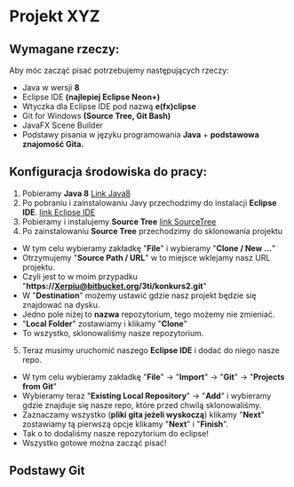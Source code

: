 # __Projekt XYZ__

## Wymagane rzeczy:

Aby móc zacząć pisać potrzebujemy następujących rzeczy:

* Java w wersji **8**
* Eclipse IDE **(najlepiej Eclipse Neon+)**
* Wtyczka dla Eclipse IDE pod nazwą **e(fx)clipse**
* Git for Windows **(Source Tree, Git Bash)**
* JavaFX Scene Builder
* Podstawy pisania w języku programowania **Java** + **podstawowa znajomość Gita.**

## Konfiguracja środowiska do pracy:

1. Pobieramy **Java 8** [Link Java8](https://www.java.com/pl/download/)
2. Po pobraniu i zainstalowaniu Javy przechodzimy do instalacji **Eclipse IDE**. [link Eclipse IDE](https://www.eclipse.org/downloads/?)
3. Pobieramy i instalujemy **Source Tree** [link SourceTree](https://www.sourcetreeapp.com/)
4. Po zainstalowaniu **Source Tree** przechodzimy do sklonowania projektu  
* W tym celu wybieramy zakładkę "**File**" i wybieramy "**Clone / New ...**"  
* Otrzymujemy "**Source Path / URL**" w to miejsce wklejamy nasz URL projektu.  
* Czyli jest to w moim przypadku "**https://Xerpiu@bitbucket.org/3ti/konkurs2.git**"  
* W "**Destination**" możemy ustawić gdzie nasz projekt będzie się znajdować na dysku.  
* Jedno pole niżej to **nazwa** repozytorium, tego możemy nie zmieniać.  
* "**Local Folder**" zostawiamy i klikamy "**Clone**"  
* To wszystko, sklonowaliśmy nasze repozytorium.  
5. Teraz musimy uruchomić naszego **Eclipse IDE** i dodać do niego nasze repo.  
* W tym celu wybieramy zakładkę "**File**" -> "**Import**" -> "**Git**" -> "**Projects from Git**"  
* Wybieramy teraz "**Existing Local Repository**" -> "**Add**" i wybieramy gdzie znajduje się nasze repo, które przed chwilą sklonowaliśmy.  
* Zaznaczamy wszystko (**pliki gita jeżeli wyskoczą**) klikamy "**Next**" zostawiamy tą pierwszą opcje klikamy "**Next**" i "**Finish**".  
* Tak o to dodaliśmy nasze repozytorium do eclipse!  
* Wszystko gotowe można zacząć pisać!  

## Podstawy Git